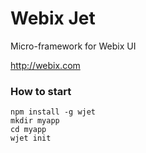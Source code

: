 Webix Jet
=========

Micro-framework for Webix UI

http://webix.com

### How to start

```
npm install -g wjet
mkdir myapp
cd myapp
wjet init
```